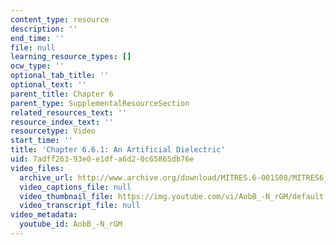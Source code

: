 ```yaml
---
content_type: resource
description: ''
end_time: ''
file: null
learning_resource_types: []
ocw_type: ''
optional_tab_title: ''
optional_text: ''
parent_title: Chapter 6
parent_type: SupplementalResourceSection
related_resources_text: ''
resource_index_text: ''
resourcetype: Video
start_time: ''
title: 'Chapter 6.6.1: An Artificial Dielectric'
uid: 7adff263-93e0-e1df-a6d2-0c65865db76e
video_files:
  archive_url: http://www.archive.org/download/MITRES.6-001S08/MITRES6_001S08_6-6-1_300k.mp4
  video_captions_file: null
  video_thumbnail_file: https://img.youtube.com/vi/AobB_-N_rGM/default.jpg
  video_transcript_file: null
video_metadata:
  youtube_id: AobB_-N_rGM
---
```

